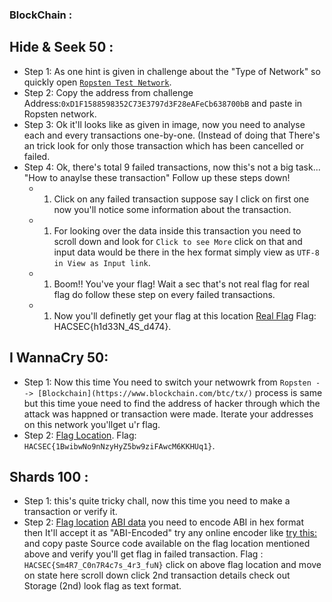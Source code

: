 ### BlockChain : 

## Hide & Seek 50 :

- Step 1: As one hint is given in challenge about the "Type of Network" so quickly open [```Ropsten Test Network```](https://ropsten.etherscan.io/).
- Step 2: Copy the address from challenge Address:```0xD1F1588598352C73E3797d3F28eAFeCb638700bB``` and paste in Ropsten network.
- Step 3: Ok it'll looks like as given in image, now you need to analyse each and every transactions one-by-one. (Instead of doing that There's an trick look for only those transaction which has been cancelled or failed.
- Step 4: Ok, there's total 9 failed transactions, now this's not a big task... "How to anaylse these transaction" Follow up these steps down!
  - 1. Click on any failed transaction suppose say I click on first one now you'll notice some information about the transaction.
  - 1. For looking over the data inside this transaction you need to scroll down and look for ```Click to see More``` click on that and input data would be there in the hex format simply view as ```UTF-8 in View as Input link```.
  - 1. Boom!! You've your flag! Wait a sec that's not real flag for real flag do follow these step on every failed transactions.
  - 1. Now you'll definetly get your flag at this  location [Real Flag](https://ropsten.etherscan.io/tx/0x1d9e846aff27ef177f0cbc072b04d0a4fbdc3439332f2d536e65e5a43c146789) Flag: HACSEC{h1d33N_4S_d474}.

## I WannaCry 50:

- Step 1: Now this time You need to switch your netwowrk from ```Ropsten --> [Blockchain](https://www.blockchain.com/btc/tx/)``` process is same but this time youe need to find the address of hacker through which the attack was happned or transaction were made. Iterate your addresses on this network you'llget u'r flag.
- Step 2: [Flag Location](https://www.blockchain.com/btc/tx/b4fb81c941ae859a4a21a6f5f5c825282a09d85eeb10f2448b2dcb0693792007). Flag: ```HACSEC{1BwibwNo9nNzyHyZ5bw9ziFAwcM6KKHUq1}```.

## Shards 100 :

- Step 1: this's quite tricky chall, now this time you need to make a transaction or verify it.
- Step 2: [Flag location](https://ropsten.etherscan.io/tx/0xdc9397c7bb1da65d538b7a4deace1ff50638d23d1229322c6aab20b0bbe9f296) [ABI data](https://www.paste.org/110133) you need to encode ABI in hex format then It'll accept it as "ABI-Encoded" try any online encoder like [try this:](https://abi.hashex.org/#) and copy paste Source code available on the flag location mentioned above and verify you'll get flag in failed transaction. Flag : ```HACSEC{Sm4R7_C0n7R4c7s_4r3_fuN}``` click on above flag location and move on state here scroll down click 2nd transaction details check out Storage (2nd) look flag as text format.
